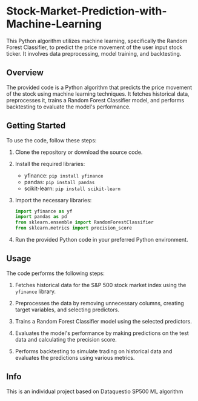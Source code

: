 # Stock-Market-Prediction-with-Machine-Learning

This Python algorithm utilizes machine learning, specifically the Random Forest Classifier, to predict the price movement of the user input stock ticker. It involves data preprocessing, model training, and backtesting.

## Overview

The provided code is a Python algorithm that predicts the price movement of the stock using machine learning techniques. It fetches historical data, preprocesses it, trains a Random Forest Classifier model, and performs backtesting to evaluate the model's performance.

## Getting Started

To use the code, follow these steps:

1. Clone the repository or download the source code.

2. Install the required libraries:
   - yfinance: `pip install yfinance`
   - pandas: `pip install pandas`
   - scikit-learn: `pip install scikit-learn`

3. Import the necessary libraries:
   ```python
   import yfinance as yf
   import pandas as pd
   from sklearn.ensemble import RandomForestClassifier
   from sklearn.metrics import precision_score
4. Run the provided Python code in your preferred Python environment.

## Usage

The code performs the following steps:

1. Fetches historical data for the S&P 500 stock market index using the `yfinance` library.

2. Preprocesses the data by removing unnecessary columns, creating target variables, and selecting predictors.

3. Trains a Random Forest Classifier model using the selected predictors.

4. Evaluates the model's performance by making predictions on the test data and calculating the precision score.

5. Performs backtesting to simulate trading on historical data and evaluates the predictions using various metrics.


## Info

This is an individual project based on Dataquestio SP500 ML algorithm 
